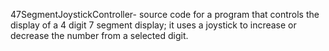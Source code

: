 47SegmentJoystickController- source code for a program that controls the display of a 4 digit 7 segment display;
                             it uses a joystick to increase or decrease the number from a selected digit.
